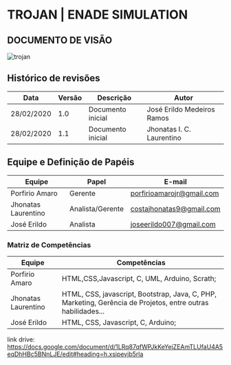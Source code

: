 # TROJAN | ENADE SIMULATION
## DOCUMENTO DE VISÃO

![trojan](https://user-images.githubusercontent.com/29488124/75595041-a8e70600-5a69-11ea-8285-30abaa72f7f2.png)

## Histórico de revisões
Data | Versão | Descrição | Autor
--------- | ------ | --------- | ------
28/02/2020   | 1.0 | Documento inicial | José Erildo Medeiros Ramos
28/02/2020   | 1.1 | Documento inicial | Jhonatas I. C. Laurentino

## Equipe e Definição de Papéis
    
Equipe | Papel | E-mail 
--------- | ------ | ---------
Porfirio Amaro  | Gerente | porfirioamarojr@gmail.com
Jhonatas Laurentino | Analista/Gerente | costajhonatas9@gmail.com
José Erildo | Analista | joseerildo007@gmail.com

### Matriz de Competências

Equipe | Competências
--------- | ------ 
Porfirio Amaro | HTML,CSS,Javascript, C, UML, Arduino, Scrath;
Jhonatas Laurentino | HTML, CSS, javascript, Bootstrap, Java, C, PHP, Marketing, Gerência de Projetos, entre outras habilidades...
José Erildo | HTML, CSS, Javascript, C, Arduino;




link drive: https://docs.google.com/document/d/1LRq87qfWPJkKeYejZEAmTLUfaU4A5eqDhHBc5BNnLJE/edit#heading=h.xsipevjb5rla
